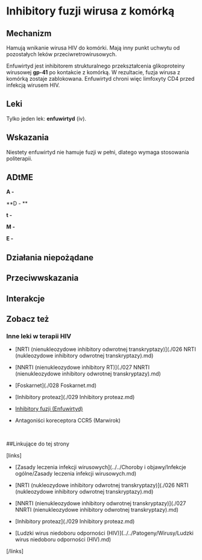 # Inhibitory fuzji wirusa z komórką



## Mechanizm

Hamują wnikanie wirusa HIV do komórki. Mają inny punkt uchwytu od pozostałych leków przeciwretrowirusowych.

Enfuwirtyd jest inhibitorem strukturalnego przekształcenia glikoproteiny wirusowej **gp-41** po kontakcie z komórką. W rezultacie, fuzja wirusa z komórką zostaje zablokowana. Enfuwirtyd chroni więc limfoxyty CD4 przed infekcją wirusem HIV.



## Leki

Tylko jeden lek: **enfuwirtyd** (iv).



## Wskazania

Niestety enfuwirtyd nie hamuje fuzji w pełni, dlatego wymaga stosowania politerapii.



## ADtME

**A -**

**D - **

**t -**

**M -**

**E -**



## Działania niepożądane





## Przeciwwskazania





## Interakcje





## Zobacz też

### Inne leki w terapii HIV

-  [NRTI (nienukleozydowe inhibitory odwrotnej transkryptazy)](./026 NRTI (nukleozydowe inhibitory odwrotnej transkryptazy).md)

-  [NNRTI (nienukleozydowe inhibitory RT)](./027 NNRTI (nienukleozydowe inhibitory odwrotnej transkryptazy).md)

-  [Foskarnet](./028 Foskarnet.md)

-  [Inhibitory proteaz](./029 Inhibitory proteaz.md)

-  [Inhibitory fuzji (Enfuwirtyd)]()

-  Antagoniści koreceptora CCR5 (Marwirok)

    ​




##Linkujące do tej strony

[links]

- [Zasady leczenia infekcji wirusowych](../../Choroby i objawy/Infekcje ogólne/Zasady leczenia infekcji wirusowych.md)

- [NRTI (nukleozydowe inhibitory odwrotnej transkryptazy)](./026 NRTI (nukleozydowe inhibitory odwrotnej transkryptazy).md)

- [NNRTI (nienukleozydowe inhibitory odwrotnej transkryptazy)](./027 NNRTI (nienukleozydowe inhibitory odwrotnej transkryptazy).md)

- [Inhibitory proteaz](./029 Inhibitory proteaz.md)

- [Ludzki wirus niedoboru odporności (HIV)](../../Patogeny/Wirusy/Ludzki wirus niedoboru odporności (HIV).md)


[/links]











